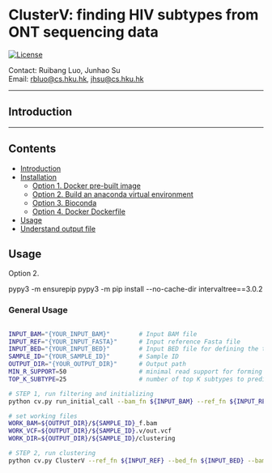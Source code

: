 # ClusterV: finding HIV subtypes from ONT sequencing data

[![License](https://img.shields.io/badge/License-BSD%203--Clause-blue.svg)](https://opensource.org/licenses/BSD-3-Clause) 


Contact: Ruibang Luo, Junhao Su  
Email: rbluo@cs.hku.hk, jhsu@cs.hku.hk  

----

## Introduction


---

## Contents

* [Introduction](#introduction)
* [Installation](#installation)
  + [Option 1. Docker pre-built image](#option-1-docker-pre-built-image)
  + [Option 2. Build an anaconda virtual environment](#option-2-build-an-anaconda-virtual-environment)
  + [Option 3. Bioconda](#option-3-bioconda)
  + [Option 4. Docker Dockerfile](#option-4-docker-dockerfile)
* [Usage](#usage)
* [Understand output file](/docs/output.md)


## Usage


Option 2. 

pypy3 -m ensurepip
pypy3 -m pip install --no-cache-dir intervaltree==3.0.2

### General Usage

```bash

INPUT_BAM="{YOUR_INPUT_BAM}"        # Input BAM file
INPUT_REF="{YOUR_INPUT_FASTA}"      # Input reference Fasta file
INPUT_BED="{YOUR_INPUT_BED}"        # Input BED file for defining the target region
SAMPLE_ID="{YOUR_SAMPLE_ID}"        # Sample ID
OUTPUT_DIR="{YOUR_OUTPUT_DIR}"      # Output path
MIN_R_SUPPORT=50                    # minimal read support for forming a subtype
TOP_K_SUBTYPE=25                    # number of top K subtypes to predict

# STEP 1, run filtering and initializing
python cv.py run_initial_call --bam_fn ${INPUT_BAM} --ref_fn ${INPUT_REF} --bed_fn ${INPUT_BED} --sample_id ${SAMPLE_ID} --out_dir ${OUTPUT_DIR}

# set working files
WORK_BAM=${OUTPUT_DIR}/${SAMPLE_ID}_f.bam 
WORK_VCF=${OUTPUT_DIR}/${SAMPLE_ID}.v/out.vcf
WORK_DIR=${OUTPUT_DIR}/${SAMPLE_ID}/clustering

# STEP 2, run clustering
python cv.py ClusterV --ref_fn ${INPUT_REF} --bed_fn ${INPUT_BED} --bam ${WORK_BAM} --vcf ${WORK_VCF} --out_dir ${WORK_DIR} --sample_id ${SAMPLE_ID} --top_k ${TOP_K_SUBTYPE} --n_min_supports ${MIN_R_SUPPORT}




```

